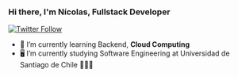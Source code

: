 ### Hi there, I'm Nícolas, Fullstack Developer

[![Twitter Follow](https://img.shields.io/twitter/follow/CheneauxNicolas?color=1DA1F2&logo=twitter&style=for-the-badge)](https://twitter.com/intent/follow?original_referer=https%3A%2F%2Fgithub.com%2FCheneauxNicolas&screen_name=CheneauxNicolas)

- 🌱 I’m currently learning Backend, **Cloud Computing**
- 🖥️ I’m currently studying Software Engineering at Universidad de Santiago de Chile 🦁🇨🇱
